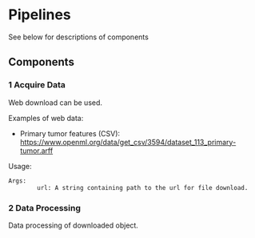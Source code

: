 # Pipelines

See below for descriptions of components

## Components

### 1 Acquire Data

Web download can be used. 

Examples of web data:

* Primary tumor features (CSV): https://www.openml.org/data/get_csv/3594/dataset_113_primary-tumor.arff


Usage:

```
Args:
        url: A string containing path to the url for file download.     
```

### 2 Data Processing

Data processing of downloaded object.
